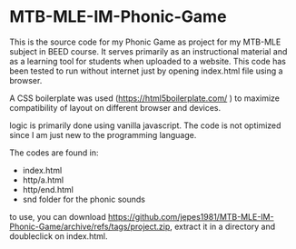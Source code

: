 
# MTB-MLE-IM-Phonic-Game
This is the source code for my Phonic Game as project for my MTB-MLE subject in BEED course. It serves primarily as an instructional material and as a learning tool for students when uploaded to a website. This code has been tested to run without internet just by opening index.html file using a browser. 

A CSS boilerplate was used (https://html5boilerplate.com/ ) to maximize compatibility of layout on different browser and devices. 

logic is primarily done using vanilla javascript. The code is not optimized since I am just new to the programming language.

The codes are found in:
 - index.html
 - http/a.html
 - http/end.html
 - snd folder for the phonic sounds

to use, you can download https://github.com/jepes1981/MTB-MLE-IM-Phonic-Game/archive/refs/tags/project.zip, extract it in a directory and doubleclick on index.html.

